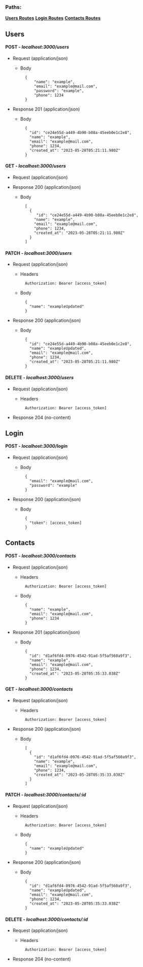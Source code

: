 ### Paths:

[**Users Routes**](#users)
[**Login Routes**](#login)
[**Contacts Routes**](#contacts)

## Users

#### POST - _localhost:3000/users_
+ Request (application/json)

    + Body

            {
                "name": "example",
	            "email": "example@mail.com",
	            "password": "example",
	            "phone": 1234
            }

+ Response 201 (application/json)

    + Body

            {
              "id": "ce24e55d-a449-4b90-b08a-45eeb0e1c2e8",
              "name": "example",
              "email": "example@mail.com",
              "phone": 1234,
              "created_at": "2023-05-28T05:21:11.980Z"
            }
           
#### GET - _localhost:3000/users_
+ Request (application/json)

+ Response 200 (application/json)

    + Body

            
            [
              {
                 "id": "ce24e55d-a449-4b90-b08a-45eeb0e1c2e8",
                "name": "example",
                "email": "example@mail.com",
                "phone": 1234,
                "created_at": "2023-05-28T05:21:11.980Z"
              }
            ]
            
#### PATCH - _localhost:3000/users_
+ Request (application/json)

    + Headers

            Authorization: Bearer [access_token]

    + Body

            {
              "name": "exampleUpdated"
            }

+ Response 200 (application/json)

    + Body

            {
              "id": "ce24e55d-a449-4b90-b08a-45eeb0e1c2e8",
              "name": "exampleUpdated",
              "email": "example@mail.com",
              "phone": 1234,
              "created_at": "2023-05-28T05:21:11.980Z"
            }
            
#### DELETE - _localhost:3000/users_
+ Request (application/json)

    + Headers

            Authorization: Bearer [access_token]

+ Response 204 (no-content)

## Login
            
#### POST - _localhost:3000/login_
+ Request (application/json)

    + Body

            {
              "email": "example@mail.com",
              "password": "example"
            }

+ Response 200 (application/json)

    + Body

            {
              "token": [access_token]
            }
            
## Contacts

#### POST - _localhost:3000/contacts_
+ Request (application/json)

    + Headers

            Authorization: Bearer [access_token]
            
    + Body

            {
              "name": "example",
              "email": "example@mail.com",
              "phone": 1234
            }

+ Response 201 (application/json)

    + Body

            {
              "id": "d1af6fd4-0976-4542-91ad-5f5af560a9f3",
              "name": "example",
              "email": "example@mail.com",
              "phone": 1234,
              "created_at": "2023-05-28T05:35:33.038Z"
            }
            
#### GET - _localhost:3000/contacts_
+ Request (application/json)

    + Headers

            Authorization: Bearer [access_token]

+ Response 200 (application/json)

    + Body

            [
              {
                "id": "d1af6fd4-0976-4542-91ad-5f5af560a9f3",
                "name": "example",
                "email": "example@mail.com",
                "phone": 1234,
                "created_at": "2023-05-28T05:35:33.038Z"
              }
            ]
            
#### PATCH - _localhost:3000/contacts/:id_
+ Request (application/json)

    + Headers

            Authorization: Bearer [access_token]

    + Body

            {
              "name": "exampleUpdated"
            }

+ Response 200 (application/json)

    + Body

            {
              "id": "d1af6fd4-0976-4542-91ad-5f5af560a9f3",
              "name": "exampleUpdated",
              "email": "example@mail.com",
              "phone": 1234,
              "created_at": "2023-05-28T05:35:33.038Z"
            }
            
#### DELETE - _localhost:3000/contacts/:id_
+ Request (application/json)

    + Headers

            Authorization: Bearer [access_token]

+ Response 204 (no-content)
